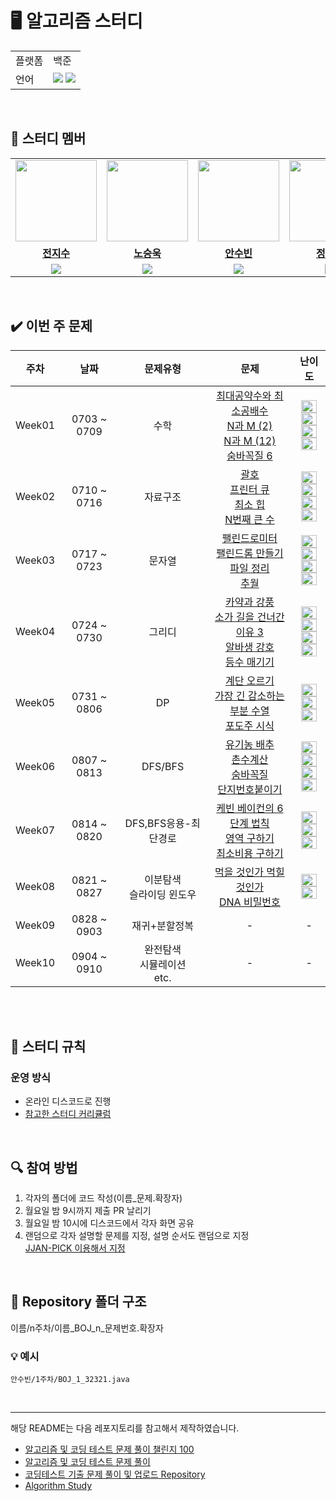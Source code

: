 

# 🖥 알고리즘 스터디

<table>
    <td>플랫폼</td>
    <td>백준</td>
  </tr>
  <tr>
    <td>언어</td>
    <td><img src="https://img.shields.io/badge/java-007396?style=for-the-badge&logo=java&logoColor=white"> 
        <img src="https://img.shields.io/badge/python-3776AB?style=for-the-badge&logo=python&logoColor=white">
  </tr>
</table>

<br/>

## 🤖 스터디 멤버

<table>
 <tr>
    <td align="center"><a href="https://github.com/zyyyyyysoo"><img src="https://avatars.githubusercontent.com/zyyyyyysoo" width="130px;" alt=""></a></td>
    <td align="center"><a href="https://github.com/SeungukNoh"><img src="https://avatars.githubusercontent.com/SeungukNoh" width="130px;" alt=""></a></td>
    <td align="center"><a href="https://github.com/richsubin"><img src="https://avatars.githubusercontent.com/richsubin" width="130px;" alt=""></a></td>
    <td align="center"><a href="https://github.com/gilyeon00"><img src="https://avatars.githubusercontent.com/gilyeon00" width="130px;" alt=""></a></td>
  </tr>
  <tr>
    <td align="center"><a href="https://github.com/zyyyyyysoo"><b>전지수</b></a></td>
    <td align="center"><a href="https://github.com/SeungukNoh"><b>노승욱</b></a></td>
    <td align="center"><a href="https://github.com/richsubin"><b>안수빈</b></a></td>
    <td align="center"><a href="https://github.com/gilyeon00"><b>정길연</b></a></td>
  </tr>
  
  <tr> 
    <td align="center">
    <img src="https://img.shields.io/badge/Python-3776AB?style=for-the-badge&logo=python&logoColor=white">
    </td>
    <td align="center">
    <img src="https://img.shields.io/badge/Java-007396?style=for-the-badge&logo=java&logoColor=white"></td>
    <td align="center">
    <img src="https://img.shields.io/badge/Java-007396?style=for-the-badge&logo=java&logoColor=white">
     </td>
    <td align="center">
    <img src="https://img.shields.io/badge/Python-3776AB?style=for-the-badge&logo=python&logoColor=white">
    </td>

</table>

<br/>

## ✔️ 이번 주 문제

| 주차 | 날짜 | 문제유형 | 문제 | 난이도 |
|:---:|:---:|:---:|:---:|:---:|
|Week01|0703 ~ 0709| 수학 |[최대공약수와 최소공배수](https://www.acmicpc.net/problem/2609) <br>[N과 M (2)](https://www.acmicpc.net/problem/15650)<br> [N과 M (12)](https://www.acmicpc.net/problem/15666)<br>[숨바꼭질 6](https://www.acmicpc.net/problem/17087)| <img height="20px" width="25px" src="https://static.solved.ac/tier_small/5.svg"/><br><img height="20px" width="25px" src="https://static.solved.ac/tier_small/8.svg"/><br><img height="20px" width="25px" src="https://static.solved.ac/tier_small/9.svg"/><br><img height="20px" width="25px" src="https://static.solved.ac/tier_small/9.svg"/>|
|Week02|0710 ~ 0716| 자료구조|[괄호](https://www.acmicpc.net/problem/9012)<br>[프린터 큐](https://www.acmicpc.net/problem/1966)<br>[최소 힙](https://www.acmicpc.net/problem/1927)<br>[N번째 큰 수](https://www.acmicpc.net/problem/2075) | <img height="20px" width="25px" src="https://static.solved.ac/tier_small/7.svg"/><br><img height="20px" width="25px" src="https://static.solved.ac/tier_small/8.svg"/><br><img height="20px" width="25px" src="https://static.solved.ac/tier_small/9.svg"/><br><img height="20px" width="25px" src="https://static.solved.ac/tier_small/9.svg"/> |
|Week03|0717 ~ 0723|문자열|[팰린드로미터](https://www.acmicpc.net/problem/4096)<br>[팰린드롬 만들기](https://www.acmicpc.net/problem/1213)<br>[파일 정리](https://www.acmicpc.net/problem/20291)<br>[추월](https://www.acmicpc.net/problem/2002) | <img height="20px" width="25px" src="https://static.solved.ac/tier_small/7.svg"/><br><img height="20px" width="25px" src="https://static.solved.ac/tier_small/8.svg"/><br><img height="20px" width="25px" src="https://static.solved.ac/tier_small/8.svg"/><br><img height="20px" width="25px" src="https://static.solved.ac/tier_small/10.svg"/>   |
|Week04|0724 ~ 0730|그리디 |[카약과 강풍](https://www.acmicpc.net/problem/2891)<br>[소가 길을 건너간 이유 3](https://www.acmicpc.net/problem/14469)<br>[알바생 강호](https://www.acmicpc.net/problem/1758)<br>[등수 매기기](https://www.acmicpc.net/problem/2012) | <img height="20px" width="25px" src="https://static.solved.ac/tier_small/6.svg"/><br><img height="20px" width="25px" src="https://static.solved.ac/tier_small/7.svg"/><br><img height="20px" width="25px" src="https://static.solved.ac/tier_small/7.svg"/><br><img height="20px" width="25px" src="https://static.solved.ac/tier_small/8.svg"/> |
|Week05|0731 ~ 0806|DP| [계단 오르기](https://www.acmicpc.net/problem/2579)<br>[가장 긴 감소하는 부분 수열](https://www.acmicpc.net/problem/11722)<br>[포도주 시식](https://www.acmicpc.net/problem/2156) | <img height="20px" width="25px" src="https://static.solved.ac/tier_small/8.svg"/><br><img height="20px" width="25px" src="https://static.solved.ac/tier_small/9.svg"/><br><img height="20px" width="25px" src="https://static.solved.ac/tier_small/10.svg"/> |
|Week06|0807 ~ 0813|DFS/BFS|[유기농 배추](https://www.acmicpc.net/problem/1012)<br>[촌수계산](https://www.acmicpc.net/problem/2644)<br>[숨바꼭질](https://www.acmicpc.net/problem/1697)<br>[단지번호붙이기](https://www.acmicpc.net/problem/2667) |  <img height="20px" width="25px" src="https://static.solved.ac/tier_small/9.svg"/><br><img height="20px" width="25px" src="https://static.solved.ac/tier_small/9.svg"/><br><img height="20px" width="25px" src="https://static.solved.ac/tier_small/10.svg"/><br><img height="20px" width="25px" src="https://static.solved.ac/tier_small/10.svg"/> |
|Week07|0814 ~ 0820| DFS,BFS응용-최단경로 |[케빈 베이컨의 6단계 법칙](https://www.acmicpc.net/problem/1389)<br>[영역 구하기](https://www.acmicpc.net/problem/2583)<br>[최소비용 구하기](https://www.acmicpc.net/problem/1916) | <img height="20px" width="25px" src="https://static.solved.ac/tier_small/10.svg"/><br><img height="20px" width="25px" src="https://static.solved.ac/tier_small/10.svg"/><br><img height="20px" width="25px" src="https://static.solved.ac/tier_small/11.svg"/> |
|Week08|0821 ~ 0827|이분탐색<br>슬라이딩 윈도우| [먹을 것인가 먹힐 것인가](https://www.acmicpc.net/problem/7795)<br>[DNA 비밀번호](https://www.acmicpc.net/problem/12891) | <img height="20px" width="25px" src="https://static.solved.ac/tier_small/8.svg"/><br><img height="20px" width="25px" src="https://static.solved.ac/tier_small/9.svg"/>  |
|Week09|0828 ~ 0903| 재귀+분할정복|- | -  |
|Week10|0904 ~ 0910| 완전탐색<br>시뮬레이션<br>etc. | -|- |



<br/>

<br/>

## 📌 스터디 규칙

### 운영 방식

- 온라인 디스코드로 진행
- [참고한 스터디 커리큘럼](https://dev-dain.tistory.com/155)
<br/>

## 🔍 참여 방법

1.  각자의 폴더에 코드 작성(이름_문제.확장자)
2.  월요일 밤 9시까지 제출 PR 날리기
3.  월요일 밤 10시에 디스코드에서 각자 화면 공유
4. 랜덤으로 각자 설명할 문제를 지정, 설명 순서도 랜덤으로 지정<br>
[JJAN-PICK 이용해서 지정](https://github.com/richsubin/JJAN-Pick)
<br/>

## 📁 Repository 폴더 구조

이름/n주차/이름_BOJ_n_문제번호.확장자
### 💡 예시
`안수빈/1주차/BOJ_1_32321.java`

<br/>

---

해당 README는 다음 레포지토리를 참고해서 제작하였습니다.

- [알고리즘 및 코딩 테스트 문제 풀이 챌린지 100](https://github.com/ellynhan/challenge100-codingtest-study)
- [알고리즘 및 코딩 테스트 문제 풀이](https://github.com/Seongho0503/Algo_Study)
- [코딩테스트 기출 문제 풀이 및 업로드 Repository](https://github.com/CodeTest-StudyGroup/Code-Test-Study)
- [Algorithm Study](https://github.com/tldjfj123/Algorithm_Study)
